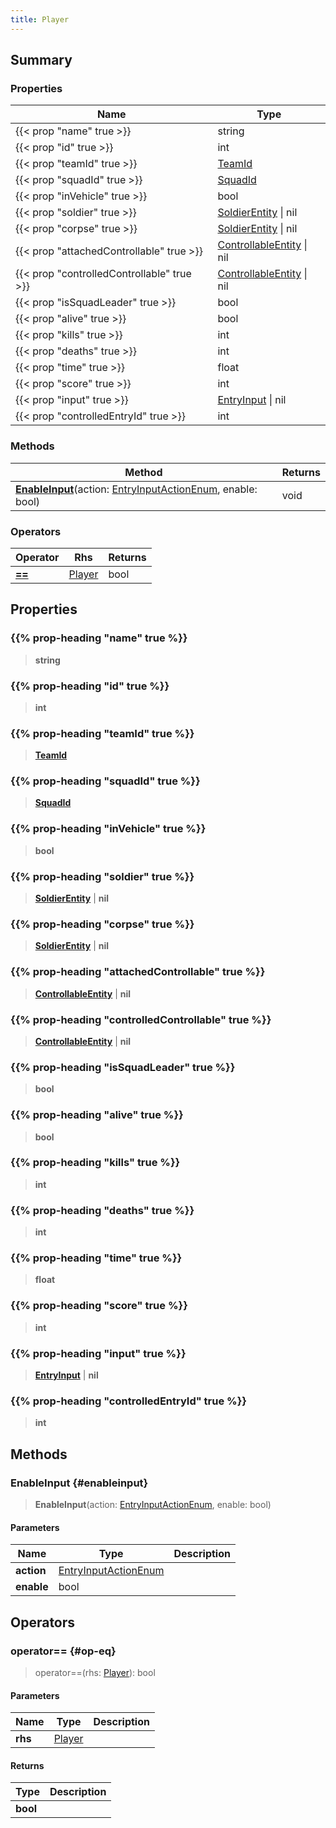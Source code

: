 ```yaml
---
title: Player
---
```


## Summary

### Properties

| Name | Type |
| ---- | ---- |
| {{< prop "name" true >}} | string |
| {{< prop "id" true >}} | int |
| {{< prop "teamId" true >}} | [TeamId](/vext/ref/fb/teamid) |
| {{< prop "squadId" true >}} | [SquadId](/vext/ref/fb/squadid) |
| {{< prop "inVehicle" true >}} | bool |
| {{< prop "soldier" true >}} | [SoldierEntity](/vext/ref/client/type/soldierentity) \| nil |
| {{< prop "corpse" true >}} | [SoldierEntity](/vext/ref/client/type/soldierentity) \| nil |
| {{< prop "attachedControllable" true >}} | [ControllableEntity](/vext/ref/client/type/controllableentity) \| nil |
| {{< prop "controlledControllable" true >}} | [ControllableEntity](/vext/ref/client/type/controllableentity) \| nil |
| {{< prop "isSquadLeader" true >}} | bool |
| {{< prop "alive" true >}} | bool |
| {{< prop "kills" true >}} | int |
| {{< prop "deaths" true >}} | int |
| {{< prop "time" true >}} | float |
| {{< prop "score" true >}} | int |
| {{< prop "input" true >}} | [EntryInput](/vext/ref/shared/type/entryinput) \| nil |
| {{< prop "controlledEntryId" true >}} | int |

### Methods

| Method | Returns |
| ------ | ------- |
| **[EnableInput](#enableinput)**(action: [EntryInputActionEnum](/vext/ref/fb/entryinputactionenum), enable: bool) | void |

### Operators

| Operator | Rhs | Returns |
| -------- | --- | ------- |
| **[==](#op-eq)** | [Player](/vext/ref/client/type/player) | bool |

## Properties

### {{% prop-heading "name" true %}}

> **string**

### {{% prop-heading "id" true %}}

> **int**

### {{% prop-heading "teamId" true %}}

> **[TeamId](/vext/ref/fb/teamid)**

### {{% prop-heading "squadId" true %}}

> **[SquadId](/vext/ref/fb/squadid)**

### {{% prop-heading "inVehicle" true %}}

> **bool**

### {{% prop-heading "soldier" true %}}

> **[SoldierEntity](/vext/ref/client/type/soldierentity)** \| **nil**

### {{% prop-heading "corpse" true %}}

> **[SoldierEntity](/vext/ref/client/type/soldierentity)** \| **nil**

### {{% prop-heading "attachedControllable" true %}}

> **[ControllableEntity](/vext/ref/client/type/controllableentity)** \| **nil**

### {{% prop-heading "controlledControllable" true %}}

> **[ControllableEntity](/vext/ref/client/type/controllableentity)** \| **nil**

### {{% prop-heading "isSquadLeader" true %}}

> **bool**

### {{% prop-heading "alive" true %}}

> **bool**

### {{% prop-heading "kills" true %}}

> **int**

### {{% prop-heading "deaths" true %}}

> **int**

### {{% prop-heading "time" true %}}

> **float**

### {{% prop-heading "score" true %}}

> **int**

### {{% prop-heading "input" true %}}

> **[EntryInput](/vext/ref/shared/type/entryinput)** \| **nil**

### {{% prop-heading "controlledEntryId" true %}}

> **int**

## Methods

### EnableInput {#enableinput}

> **EnableInput**(action: [EntryInputActionEnum](/vext/ref/fb/entryinputactionenum), enable: bool)

#### Parameters

| Name | Type | Description |
| ---- | ---- | ----------- |
| **action** | [EntryInputActionEnum](/vext/ref/fb/entryinputactionenum) |  |
| **enable** | bool |  |

## Operators

### operator== {#op-eq}

> operator==(rhs: [Player](/vext/ref/client/type/player)): bool

#### Parameters

| Name | Type | Description |
| ---- | ---- | ----------- |
| **rhs** | [Player](/vext/ref/client/type/player) |  |
#### Returns

| Type | Description |
| ---- | ----------- |
| **bool** |  |

